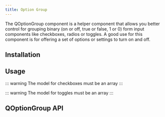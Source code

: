 ```yaml
---
title: Option Group
---
```


The QOptionGroup component is a helper component that allows you better control for grouping binary (on or off, true or false, 1 or 0) form input components like checkboxes, radios or toggles. A good use for this component is for offering a set of options or settings to turn on and off.

## Installation
<doc-installation components="QOptionGroup" />

## Usage
<doc-example title="Standard" file="QOptionGroup/Standard" />

<doc-example title="With checkboxes" file="QOptionGroup/Checkbox" />

::: warning
The model for checkboxes must be an array
:::

<doc-example title="With toggles" file="QOptionGroup/Toggle" />

::: warning
The model for toggles must be an array
:::

<doc-example title="With option labels on the left side" file="QOptionGroup/Label" />

<doc-example title="Inline" file="QOptionGroup/Inline" />

<doc-example title="Dense and inline" file="QOptionGroup/DenseInline" />

<doc-example title="Disabled" file="QOptionGroup/Disable" />

<doc-example title="On a dark background" file="QOptionGroup/Dark" dark />

## QOptionGroup API
<doc-api file="QOptionGroup" />
